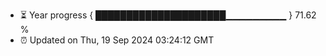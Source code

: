- ⏳ Year progress { █████████████████████▁▁▁▁▁▁▁▁▁ } 71.62 %
- ⏰ Updated on Thu, 19 Sep 2024 03:24:12 GMT

